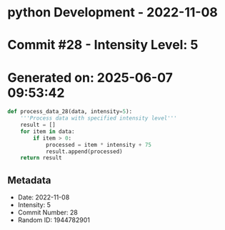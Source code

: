 ﻿# python Development - 2022-11-08
# Commit #28 - Intensity Level: 5
# Generated on: 2025-06-07 09:53:42
```python
def process_data_28(data, intensity=5):
    '''Process data with specified intensity level'''
    result = []
    for item in data:
        if item > 0:
            processed = item * intensity + 75
            result.append(processed)
    return result
```
## Metadata
- Date: 2022-11-08
- Intensity: 5
- Commit Number: 28
- Random ID: 1944782901
